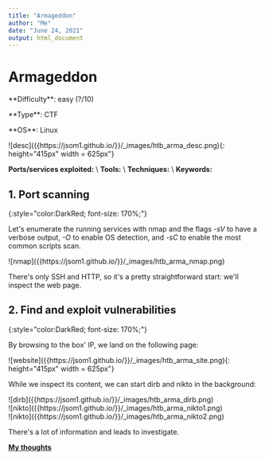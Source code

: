 ```yaml
---
title: "Armageddon"
author: "Me"
date: "June 24, 2021"
output: html_document
---
```


# Armageddon

 <div id="boxinfo">
 <div id="textbox">
 <p class="alignleft">**Difficulty**: easy (?/10)</p>
 <p class="aligncenter">**Type**: CTF</p>
 <p class="alignright">**OS**: Linux</p>
 </div>
 <div style="clear: both;"></div>
 </div> 

<div class="img_container">
![desc]({{https://jsom1.github.io/}}/_images/htb_arma_desc.png){: height="415px" width = 625px"}
</div>

**Ports/services exploited:** \\
**Tools:** \\
**Techniques:** \\
**Keywords:**


## 1. Port scanning
{:style="color:DarkRed; font-size: 170%;"}

Let's enumerate the running services with nmap and the flags *-sV* to have a verbose output, *-O* to enable OS detection, and *-sC* to enable the most common scripts scan.

<div class="img_container">
![nmap]({{https://jsom1.github.io/}}/_images/htb_arma_nmap.png)
</div>

There's only SSH and HTTP, so it's a pretty straightforward start: we'll inspect the web page.

## 2. Find and exploit vulnerabilities
{:style="color:DarkRed; font-size: 170%;"}

By browsing to the box' IP, we land on the following page:

<div class="img_container">
![website]({{https://jsom1.github.io/}}/_images/htb_arma_site.png){: height="415px" width = 625px"}
</div>

While we inspect its content, we can start dirb and nikto in the background:

<div class="img_container">
![dirb]({{https://jsom1.github.io/}}/_images/htb_arma_dirb.png)
</div>

<div class="img_container">
![nikto]({{https://jsom1.github.io/}}/_images/htb_arma_nikto1.png)
</div>

<div class="img_container">
![nikto]({{https://jsom1.github.io/}}/_images/htb_arma_nikto2.png)
</div>

There's a lot of information and leads to investigate.

<ins>**My thoughts**</ins>
 

 
 
